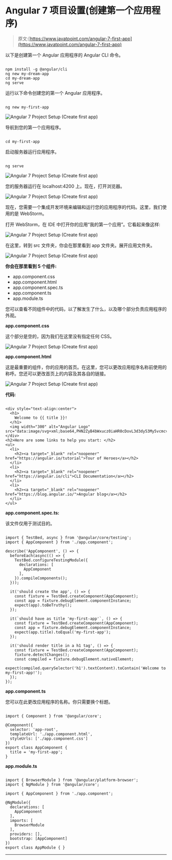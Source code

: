 # Angular 7 项目设置(创建第一个应用程序)

> 原文:[https://www.javatpoint.com/angular-7-first-app](https://www.javatpoint.com/angular-7-first-app)

以下是创建第一个 Angular 应用程序的 Angular CLI 命令。

```

npm install -g @angular/cli
ng new my-dream-app
cd my-dream-app
ng serve

```

运行以下命令创建您的第一个 Angular 应用程序。

```

ng new my-first-app

```

![Angular 7 Project Setup (Create first app)](../Images/73b93267df789589c4a39d10fd4d8ac5.png)

导航到您的第一个应用程序。

```

cd my-first-app

```

启动服务器运行应用程序。

```

ng serve

```

![Angular 7 Project Setup (Create first app)](../Images/bef1fbe1d10bc0e9f5fc42727a5ff791.png)

您的服务器运行在 localhost:4200 上。现在，打开浏览器。

![Angular 7 Project Setup (Create first app)](../Images/f50929b1b37898d161d372cc2d284d1e.png)

现在，您需要一个集成开发环境来编辑和运行您的应用程序的代码。这里，我们使用的是 WebStorm。

打开 WebStorm，在 IDE 中打开你的应用“我的第一个应用”。它看起来像这样:

![Angular 7 Project Setup (Create first app)](../Images/a706666a5e884e9ab6ed6212ff54916f.png)

在这里，转到 src 文件夹，你会在那里看到 app 文件夹。展开应用文件夹。

![Angular 7 Project Setup (Create first app)](../Images/5ca24e6b685afa017b567c9b608be26d.png)

**你会在那里看到 5 个组件:**

*   app.component.css
*   app.component.html
*   app.component.spec.ts
*   app.component.ts
*   app.module.ts

您可以查看不同组件中的代码，以了解发生了什么，以及哪个部分负责应用程序的外观。

**app.component.css**

这个部分是空的，因为我们在这里没有指定任何 CSS。

![Angular 7 Project Setup (Create first app)](../Images/72e4c2c628d48a0c80fa888c19fe353c.png)

**app.component.html**

这是最重要的组件，你的应用的首页。在这里，您可以更改应用程序名称前使用的称呼。您还可以更改首页上的内容及其各自的链接。

![Angular 7 Project Setup (Create first app)](../Images/11aa6711abb9ba5466e7f3f461dbacc6.png)

**代码:**

```

<div style="text-align:center">
  <h1>
    Welcome to {{ title }}!
  </h1>
  <img width="300" alt="Angular Logo" src="data:image/svg+xml;base64,PHN2ZyB4bWxucz0iaHR0cDovL3d3dy53My5vcmcvMjAwMC9zdmciIHZpZXdCb3g9IjAgMCAyNTAgMjUwIj4KICAgIDxwYXRoIGZpbGw9IiNERDAwMzEiIGQ9Ik0xMjUgMzBMMzEuOSA2My4ybDE0LjIgMTIzLjFMMTI1IDIzMGw3OC45LTQzLjcgMTQuMi0xMjMuMXoiIC8+CiAgICA8cGF0aCBmaWxsPSIjQzMwMDJGIiBkPSJNMTI1IDMwdjIyLjItLjFWMjMwbDc4LjktNDMuNyAxNC4yLTEyMy4xTDEyNSAzMHoiIC8+CiAgICA8cGF0aCAgZmlsbD0iI0ZGRkZGRiIgZD0iTTEyNSA1Mi4xTDY2LjggMTgyLjZoMjEuN2wxMS43LTI5LjJoNDkuNGwxMS43IDI5LjJIMTgzTDEyNSA1Mi4xem0xNyA4My4zaC0zNGwxNy00MC45IDE3IDQwLjl6IiAvPgogIDwvc3ZnPg==">
</div>
<h2>Here are some links to help you start: </h2>
<ul>
  <li>
    <h2><a target="_blank" rel="noopener" href="https://angular.io/tutorial">Tour of Heroes</a></h2>
  </li>
  <li>
    <h2><a target="_blank" rel="noopener" href="https://angular.io/cli">CLI Documentation</a></h2>
  </li>
  <li>
    <h2><a target="_blank" rel="noopener" href="https://blog.angular.io/">Angular blog</a></h2>
  </li>
</ul>

```

**app.component.spec.ts:**

该文件仅用于测试目的。

```

import { TestBed, async } from '@angular/core/testing';
import { AppComponent } from './app.component';

describe('AppComponent', () => {
  beforeEach(async(() => {
    TestBed.configureTestingModule({
      declarations: [
        AppComponent
      ],
    }).compileComponents();
  }));

  it('should create the app', () => {
    const fixture = TestBed.createComponent(AppComponent);
    const app = fixture.debugElement.componentInstance;
    expect(app).toBeTruthy();
  });

  it(`should have as title 'my-first-app'`, () => {
    const fixture = TestBed.createComponent(AppComponent);
    const app = fixture.debugElement.componentInstance;
    expect(app.title).toEqual('my-first-app');
  });

  it('should render title in a h1 tag', () => {
    const fixture = TestBed.createComponent(AppComponent);
    fixture.detectChanges();
    const compiled = fixture.debugElement.nativeElement;
    expect(compiled.querySelector('h1').textContent).toContain('Welcome to my-first-app!');
  });
});

```

**app.component.ts**

您可以在此更改应用程序的名称。你只需要换个标题。

```

import { Component } from '@angular/core';

@Component({
  selector: 'app-root',
  templateUrl: './app.component.html',
  styleUrls: ['./app.component.css']
})
export class AppComponent {
  title = 'my-first-app';
}

```

**app.module.ts**

```

import { BrowserModule } from '@angular/platform-browser';
import { NgModule } from '@angular/core';

import { AppComponent } from './app.component';

@NgModule({
  declarations: [
    AppComponent
  ],
  imports: [
    BrowserModule
  ],
  providers: [],
  bootstrap: [AppComponent]
})
export class AppModule { }

```

* * *